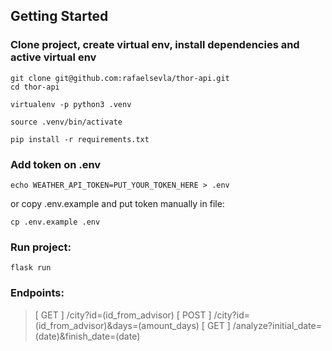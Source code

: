 ## Getting Started

### Clone project, create virtual env, install dependencies and active virtual env

```
git clone git@github.com:rafaelsevla/thor-api.git
cd thor-api
```
```
virtualenv -p python3 .venv
```
```
source .venv/bin/activate
```
```
pip install -r requirements.txt
```


### Add token on .env

```
echo WEATHER_API_TOKEN=PUT_YOUR_TOKEN_HERE > .env
```

or copy .env.example and put token manually in file:
```
cp .env.example .env
```

### Run project:
```
flask run
```


### Endpoints:
> [ GET ] /city?id=(id_from_advisor)
> [ POST ] /city?id=(id_from_advisor)&days=(amount_days)
> [ GET ] /analyze?initial_date=(date)&finish_date=(date)